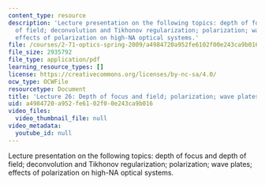```yaml
---
content_type: resource
description: 'Lecture presentation on the following topics: depth of focus and depth
  of field; deconvolution and Tikhonov regularization; polarization; wave plates;
  effects of polarization on high-NA optical systems.'
file: /courses/2-71-optics-spring-2009/a4984720a952fe6102f00e243ca9b016_MIT2_71S09_lec26.pdf
file_size: 2935792
file_type: application/pdf
learning_resource_types: []
license: https://creativecommons.org/licenses/by-nc-sa/4.0/
ocw_type: OCWFile
resourcetype: Document
title: 'Lecture 26: Depth of focus and field; polarization; wave plates'
uid: a4984720-a952-fe61-02f0-0e243ca9b016
video_files:
  video_thumbnail_file: null
video_metadata:
  youtube_id: null
---
```

Lecture presentation on the following topics: depth of focus and depth of field; deconvolution and Tikhonov regularization; polarization; wave plates; effects of polarization on high-NA optical systems.